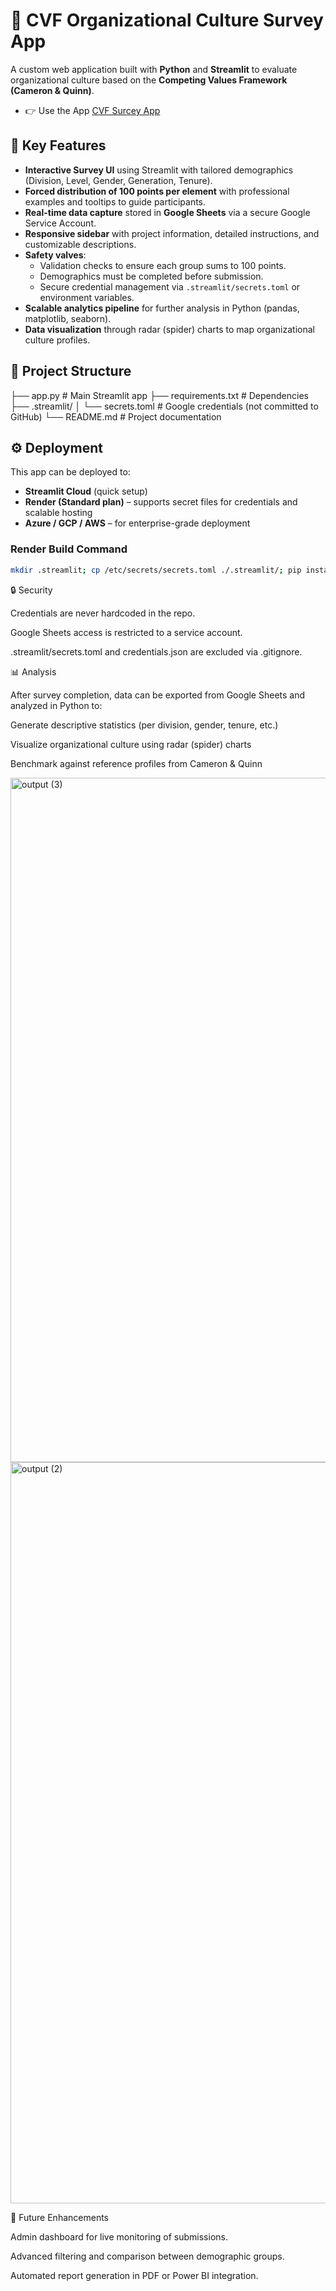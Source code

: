 # 📝 CVF Organizational Culture Survey App

A custom web application built with **Python** and **Streamlit** to evaluate organizational culture based on the **Competing Values Framework (Cameron & Quinn)**.  
- 👉 Use the App [CVF Surcey App](https://cvf-survey-app-2k2fihtuimbkqcs7vdzfjv.streamlit.app/)

## 🔑 Key Features
- **Interactive Survey UI** using Streamlit with tailored demographics (Division, Level, Gender, Generation, Tenure).  
- **Forced distribution of 100 points per element** with professional examples and tooltips to guide participants.  
- **Real-time data capture** stored in **Google Sheets** via a secure Google Service Account.  
- **Responsive sidebar** with project information, detailed instructions, and customizable descriptions.  
- **Safety valves**:
  - Validation checks to ensure each group sums to 100 points.  
  - Demographics must be completed before submission.  
  - Secure credential management via `.streamlit/secrets.toml` or environment variables.  
- **Scalable analytics pipeline** for further analysis in Python (pandas, matplotlib, seaborn).  
- **Data visualization** through radar (spider) charts to map organizational culture profiles.  

## 📂 Project Structure
├── app.py # Main Streamlit app
├── requirements.txt # Dependencies
├── .streamlit/
│ └── secrets.toml # Google credentials (not committed to GitHub)
└── README.md # Project documentation


## ⚙️ Deployment
This app can be deployed to:
- **Streamlit Cloud** (quick setup)  
- **Render (Standard plan)** – supports secret files for credentials and scalable hosting  
- **Azure / GCP / AWS** – for enterprise-grade deployment  

### Render Build Command
```bash
mkdir .streamlit; cp /etc/secrets/secrets.toml ./.streamlit/; pip install --upgrade pip && pip install -r requirements.txt
```

🔒 Security

Credentials are never hardcoded in the repo.

Google Sheets access is restricted to a service account.

.streamlit/secrets.toml and credentials.json are excluded via .gitignore.

📊 Analysis

After survey completion, data can be exported from Google Sheets and analyzed in Python to:

Generate descriptive statistics (per division, gender, tenure, etc.)

Visualize organizational culture using radar (spider) charts

Benchmark against reference profiles from Cameron & Quinn

<img width="1116" height="1095" alt="output (3)" src="https://github.com/user-attachments/assets/a328dd4b-3867-4d27-a0c2-6c6ed2b81615" />


<img width="2379" height="1186" alt="output (2)" src="https://github.com/user-attachments/assets/0690c109-8093-4bf9-a557-0944e9a1b9a9" />


🚀 Future Enhancements

Admin dashboard for live monitoring of submissions.

Advanced filtering and comparison between demographic groups.

Automated report generation in PDF or Power BI integration.

